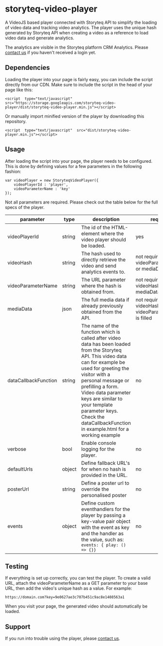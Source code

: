
# storyteq-video-player
A VideoJS based player connected with Storyteq API to simplify the loading of video data and tracking video analytics. The player uses the unique hash generated by Storyteq API when creating a video as a reference to load video data and generate analytics. 

The analytics are visible in the Storyteq platform CRM Analytics. Please [contact us](mailto:teq@storyteq.com) if you haven't received a login yet.

## Dependencies
Loading the player into your page is fairly easy, you can include the script directly from our CDN. Make sure to include the  script in the head of your page like this:
```
<script  type="text/javascript"  src="https://storage.googleapis.com/storyteq-video-player/dist/storyteq-video-player.min.js"></script>
```
Or manually import minified version of the player by downloading this repository.
```
<script  type="text/javascript"  src="dist/storyteq-video-player.min.js"></script>
```
## Usage
After loading the script into your page, the player needs to be configured. This is done by defining values for a few parameters in the following fashion:

```
var videoPlayer = new StoryteqVideoPlayer({
	videoPlayerId : 'player',
	videoParameterName : 'key'
});
``` 
Not all parameters are required. Please check out the table below for the full specs of the player.

|parameter|type|description|required|
|--|--|--|--|
|videoPlayerId|string|The id of the HTML-element where the video player should be loaded.|yes|
|videoHash|string|The hash used to directly retrieve the video and send analytics events to.|not required if videoParameterName or mediaData is filled|
|videoParameterName|string|The URL parameter where the hash is obtained from.|not required if videoHash or mediaData is filled|
|mediaData|json|The full media data if already previously obtained from the API.|not required if videoHash or videoParameterName is filled|
|dataCallbackFunction|string|The name of the function which is called after video data has been loaded from the Storyteq API. This video data can for example be used for greeting the visitor with a personal message or prefilling a form. Video data parameter keys are similar to your template parameter keys. Check the dataCallbackFunction in example.html for a working example|no|
|verbose|bool|Enable console logging for the player.|no|
|defaultUrls|object|Define fallback URL's for when no hash is provided in the URL.|no|
|posterUrl|string|Define a poster url to override the personalised poster|no|
|events|object|Define custom eventhandlers for the player by passing a key-value pair object with the event as key and the handler as the value, such as: `events: { play: () => {}}`|no|
## Testing
If everything is set up correctly, you can test the player. To create a valid URL, attach the videoParameterName as a GET parameter to your base URL, then add the video's unique hash as a value. For example:
```
https://domain.com?key=9e0627ae3c707b451c9ac8e1408563a1
```
When you visit your page, the generated video should automatically be loaded.
## Support
If you run into trouble using the player, please [contact us](mailto:teq@storyteq.com).
